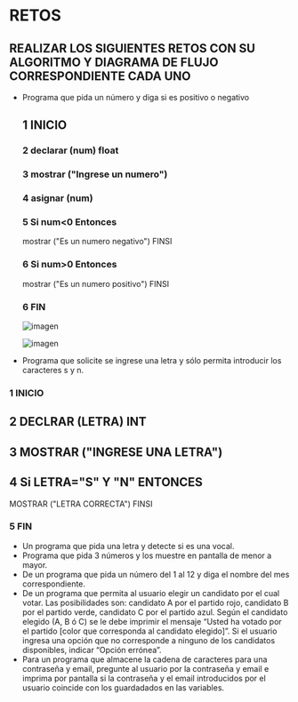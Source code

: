 # RETOS
## REALIZAR LOS SIGUIENTES RETOS CON SU ALGORITMO Y DIAGRAMA DE FLUJO CORRESPONDIENTE CADA UNO 

* Programa que pida un número y diga si es positivo o negativo
  ## 1 INICIO
  ### 2 declarar (num) float
  ### 3 mostrar ("Ingrese un numero")
  ### 4 asignar (num)
  ### 5 Si num<0 Entonces
     mostrar ("Es un numero negativo")
     FINSI
  ### 6 Si num>0 Entonces
     mostrar ("Es un numero positivo")
     FINSI
  ### 6 FIN
  
  ![imagen](https://user-images.githubusercontent.com/104279743/167274738-d7557d1e-859f-4da7-ba94-cbff479d126e.png)

  
  ![imagen](https://user-images.githubusercontent.com/104279743/167274690-a53feaf7-303f-4f5c-915a-6fc1962786af.png)

  
* Programa que solicite se ingrese una letra y sólo permita introducir los caracteres s y n.
### 1 INICIO
## 2 DECLRAR (LETRA) INT
## 3 MOSTRAR ("INGRESE UNA LETRA")
## 4 Si LETRA="S" Y "N" ENTONCES
  MOSTRAR ("LETRA CORRECTA")
  FINSI
### 5 FIN

* Un programa que pida una letra y detecte si es una vocal. 
* Programa que pida 3 números y los muestre en pantalla de menor a mayor.  
* De un programa que pida un número del 1 al 12 y diga el nombre del mes correspondiente.
* De un programa que permita al usuario elegir un candidato por el cual votar. Las posibilidades son: candidato A por el partido rojo, candidato B por el partido verde, candidato C por el partido azul. Según el candidato elegido (A, B ó C) se le debe imprimir el mensaje “Usted ha votado por el partido [color que corresponda al candidato elegido]”. Si el usuario ingresa una opción que no corresponde a ninguno de los candidatos disponibles, indicar “Opción errónea”.
* Para un programa que almacene la cadena de caracteres para una contraseña y email, pregunte al usuario por la contraseña y email e imprima por pantalla si la contraseña y el email introducidos por el usuario coincide con los guardadados en las variables.
